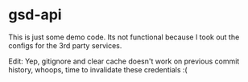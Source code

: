 # gsd-api
This is just some demo code. Its not functional because I took out the configs for the 3rd party services.

Edit: Yep, gitignore and clear cache doesn't work on previous commit history, whoops, time to invalidate these credentials :(
